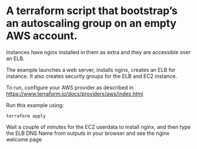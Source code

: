 # A terraform script that bootstrap’s an autoscaling group on an empty AWS account.

Instances have nginx installed in them as extra and they are accessible over an ELB.

The example launches a web server, installs nginx, creates an ELB for instance. It also creates security groups for the ELB and EC2 instance. 

To run, configure your AWS provider as described in https://www.terraform.io/docs/providers/aws/index.html

Run this example using:

    terraform apply

Wait a couple of minutes for the EC2 userdata to install nginx, and then type the ELB DNS Name from outputs in your browser and see the nginx welcome page
